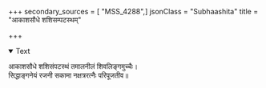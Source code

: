+++
secondary_sources = [ "MSS_4288",]
jsonClass = "Subhaashita"
title = "आकाशसौधे शशिसम्पटस्थम्"

+++

<details open><summary>Text</summary>

आकाशसौधे शशिसंपटस्थं तमालनीलं शिवलिङ्गमुच्चैः।  
सिद्धाङ्गनेयं रजनी सकामा नक्षत्ररत्नैः परिपूजतीव॥
</details>
